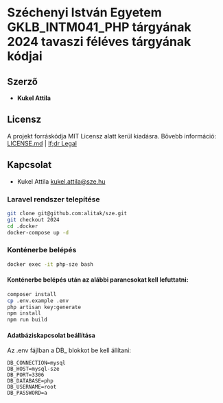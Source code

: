 # Széchenyi István Egyetem  GKLB_INTM041_PHP tárgyának 2024 tavaszi féléves tárgyának kódjai

## Szerző

* **Kukel Attila**

## Licensz

A projekt forráskódja MIT Licensz alatt kerül kiadásra. Bővebb információ: [LICENSE.md](LICENSE.md) | [lf;dr Legal](https://tldrlegal.com/license/mit-license)

## Kapcsolat

* Kukel Attila <kukel.attila@sze.hu>

### Laravel rendszer telepítése

```bash
git clone git@github.com:alitak/sze.git
git checkout 2024
cd .docker
docker-compose up -d
```

### Konténerbe belépés

```bash
docker exec -it php-sze bash
```

#### Konténerbe belépés után az alábbi parancsokat kell lefuttatni:
```bash
composer install
cp .env.example .env
php artisan key:generate
npm install
npm run build
```

#### Adatbáziskapcsolat beállítása

Az .env fájlban a DB_ blokkot be kell állítani:
```dotenv
DB_CONNECTION=mysql
DB_HOST=mysql-sze
DB_PORT=3306
DB_DATABASE=php
DB_USERNAME=root
DB_PASSWORD=a
```
